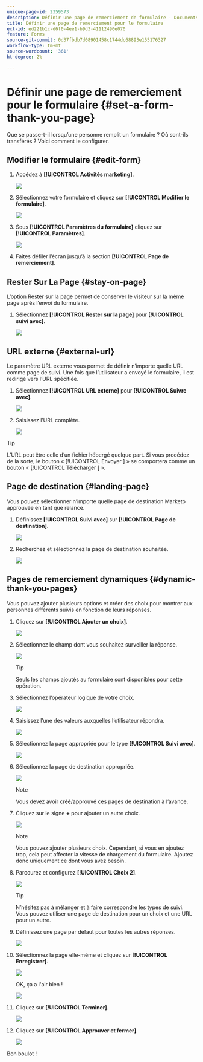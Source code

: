 ```yaml
---
unique-page-id: 2359573
description: Définir une page de remerciement de formulaire - Documents Marketo - Documentation du produit
title: Définir une page de remerciement pour le formulaire
exl-id: ed221b1c-d6f0-4ee1-b9d3-41112490e070
feature: Forms
source-git-commit: 0d37fbdb7d08901458c1744dc68893e155176327
workflow-type: tm+mt
source-wordcount: '361'
ht-degree: 2%

---
```


# Définir une page de remerciement pour le formulaire {#set-a-form-thank-you-page}

Que se passe-t-il lorsqu’une personne remplit un formulaire ? Où sont-ils transférés ? Voici comment le configurer.

## Modifier le formulaire {#edit-form}

1. Accédez à **[!UICONTROL Activités marketing]**.

   ![](assets/login-marketing-activities-5.png)

1. Sélectionnez votre formulaire et cliquez sur **[!UICONTROL Modifier le formulaire]**.

   ![](assets/image2014-9-15-17-3a34-3a14.png)

1. Sous **[!UICONTROL Paramètres du formulaire]** cliquez sur **[!UICONTROL Paramètres]**.

   ![](assets/image2014-9-15-17-3a34-3a21.png)

1. Faites défiler l’écran jusqu’à la section **[!UICONTROL Page de remerciement]**.

## Rester Sur La Page {#stay-on-page}

L’option Rester sur la page permet de conserver le visiteur sur la même page après l’envoi du formulaire.

1. Sélectionnez **[!UICONTROL Rester sur la page]** pour **[!UICONTROL suivi avec]**.

   ![](assets/image2014-9-15-17-3a34-3a35.png)

## URL externe {#external-url}

Le paramètre URL externe vous permet de définir n’importe quelle URL comme page de suivi. Une fois que l’utilisateur a envoyé le formulaire, il est redirigé vers l’URL spécifiée.

1. Sélectionnez **[!UICONTROL URL externe]** pour **[!UICONTROL Suivre avec]**.

   ![](assets/image2014-9-15-17-3a34-3a45.png)

1. Saisissez l’URL complète.

   ![](assets/image2014-9-15-17-3a34-3a53.png)

>[!TIP]
>
>L’URL peut être celle d’un fichier hébergé quelque part. Si vous procédez de la sorte, le bouton « [!UICONTROL  Envoyer ] » se comportera comme un bouton « [!UICONTROL  Télécharger ] ».

## Page de destination {#landing-page}

Vous pouvez sélectionner n’importe quelle page de destination Marketo approuvée en tant que relance.

1. Définissez **[!UICONTROL Suivi avec]** sur **[!UICONTROL Page de destination]**.

   ![](assets/image2014-9-15-17-3a37-3a52.png)

1. Recherchez et sélectionnez la page de destination souhaitée.

   ![](assets/image2014-9-15-17-3a37-3a59.png)

## Pages de remerciement dynamiques {#dynamic-thank-you-pages}

Vous pouvez ajouter plusieurs options et créer des choix pour montrer aux personnes différents suivis en fonction de leurs réponses.

1. Cliquez sur **[!UICONTROL Ajouter un choix]**.

   ![](assets/image2014-9-15-17-3a38-3a6.png)

1. Sélectionnez le champ dont vous souhaitez surveiller la réponse.

   ![](assets/image2014-9-15-17-3a38-3a12.png)

   >[!TIP]
   >
   >Seuls les champs ajoutés au formulaire sont disponibles pour cette opération.

1. Sélectionnez l’opérateur logique de votre choix.

   ![](assets/image2014-9-15-17-3a38-3a31.png)

1. Saisissez l’une des valeurs auxquelles l’utilisateur répondra.

   ![](assets/image2014-9-15-17-3a38-3a40.png)

1. Sélectionnez la page appropriée pour le type **[!UICONTROL Suivi avec]**.

   ![](assets/image2014-9-15-17-3a38-3a51.png)

1. Sélectionnez la page de destination appropriée.

   ![](assets/image2014-9-15-17-3a39-3a3.png)

   >[!NOTE]
   >
   >Vous devez avoir créé/approuvé ces pages de destination à l’avance.

1. Cliquez sur le signe **+** pour ajouter un autre choix.

   ![](assets/image2014-9-15-17-3a39-3a25.png)

   >[!NOTE]
   >
   >Vous pouvez ajouter plusieurs choix. Cependant, si vous en ajoutez trop, cela peut affecter la vitesse de chargement du formulaire. Ajoutez donc uniquement ce dont vous avez besoin.

1. Parcourez et configurez **[!UICONTROL Choix 2]**.

   ![](assets/image2014-9-15-17-3a39-3a44.png)

   >[!TIP]
   >
   >N’hésitez pas à mélanger et à faire correspondre les types de suivi. Vous pouvez utiliser une page de destination pour un choix et une URL pour un autre.

1. Définissez une page par défaut pour toutes les autres réponses.

   ![](assets/image2014-9-15-17-3a40-3a10.png)

1. Sélectionnez la page elle-même et cliquez sur **[!UICONTROL Enregistrer]**.

   ![](assets/image2014-9-15-17-3a40-3a26.png)

   OK, ça a l&#39;air bien !

   ![](assets/image2014-9-15-17-3a40-3a34.png)

1. Cliquez sur **[!UICONTROL Terminer]**.

   ![](assets/image2014-9-15-17-3a40-3a42.png)

1. Cliquez sur **[!UICONTROL Approuver et fermer]**.

   ![](assets/image2014-9-15-17-3a41-3a0.png)

Bon boulot !
